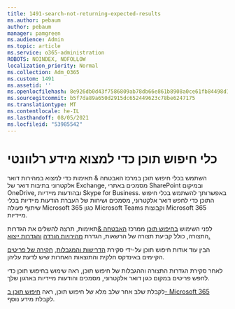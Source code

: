 ```yaml
---
title: 1491-search-not-returning-expected-results
ms.author: pebaum
author: pebaum
manager: pamgreen
ms.audience: Admin
ms.topic: article
ms.service: o365-administration
ROBOTS: NOINDEX, NOFOLLOW
localization_priority: Normal
ms.collection: Adm_O365
ms.custom: 1491
ms.assetid: ''
ms.openlocfilehash: 8e926db0d43f7586809ab78db66e861b8908a0ce61fb84498d1993bcc301d5f4
ms.sourcegitcommit: b5f7da89a650d2915dc652449623c78be6247175
ms.translationtype: MT
ms.contentlocale: he-IL
ms.lasthandoff: 08/05/2021
ms.locfileid: "53985542"
---
```

# <a name="content-search-tool-to-find-relevant-info"></a>כלי חיפוש תוכן כדי למצוא מידע רלוונטי

השתמש בכלי חיפוש תוכן במרכז האבטחה & תאימות כדי למצוא במהירות דואר אלקטרוני בתיבות דואר של Exchange, מסמכים באתרי SharePoint ובמיקום OneDrive, ובהודעות מיידיות Skype for Business. באפשרותך להשתמש בכלי חיפוש התוכן כדי לחפש דואר אלקטרוני, מסמכים ושיחות של העברת הודעות מיידיות בכלי שיתוף פעולה Microsoft 365 כגון Microsoft Teams וקבוצות Microsoft 365 מיידיות.


לפני השימוש [בחיפוש תוכן](https://sip.protection.office.com/contentsearchbeta?ContentOnly=1) ממרכז [האבטחה &](https://sip.protection.office.com/homepage)תאימות, תרצה להשלים את הגדרות התצורה, כולל קביעת תצורה של הרשאות, הגדרת [מהירויות הורדה](https://docs.microsoft.com/microsoft-365/compliance/increase-download-speeds-when-exporting-ediscovery-results) [](https://docs.microsoft.com/microsoft-365/compliance/permissions-filtering-for-content-search) [והגדרות ייצוא.](https://docs.microsoft.com/microsoft-365/compliance/disable-reports-when-you-export-content-search-results)

הבין עוד אודות חיפוש תוכן על-ידי סקירת [הדרישות והמגבלות,](https://docs.microsoft.com/microsoft-365/compliance/limits-for-content-search) [חקירה של פריטים](https://docs.microsoft.com/microsoft-365/compliance/investigating-partially-indexed-items-in-ediscovery) הקיימים באינדקס חלקית והתוצאות האחרות שיש לדעת עליהן.

לאחר סקירת הגדרות התצורה וההגבלות של חיפוש תוכן, ראה שימוש בחיפוש תוכן כדי לחפש פריטים במקום כגון דואר אלקטרוני, מסמכים והודעות מיידיות [ </a> בארגון שלך.](https://docs.microsoft.com/microsoft-365/compliance/content-search)

לקבלת שלב אחר שלב מלא של חיפוש תוכן, ראה [חיפוש תוכן ב- Microsoft 365](https://docs.microsoft.com/microsoft-365/compliance/search-for-content) לקבלת מידע נוסף.
